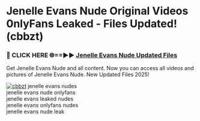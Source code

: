 # Jenelle Evans Nude Original Videos 0nlyFans Leaked - Files Updated! (cbbzt)

<h3>🔴 CLICK HERE 🌐==►► <a href="https://tinyurl.com/52m3yx9h" rel="nofollow">Jenelle Evans Nude Updated Files</a></h3>

Get Jenelle Evans Nude and all content. Now you can access all videos and pictures of Jenelle Evans Nude. New Updated Files 2025!

[![cbbzt](https://i.imgur.com/TnHtlc8.gif)](https://tinyurl.com/52m3yx9h)
jenelle evans nudes<br>
jenelle evans nude onlyfans<br>
jenelle evans leaked nudes<br>
jenelle evans onlyfans nudes<br>
jenelle evans nude leak